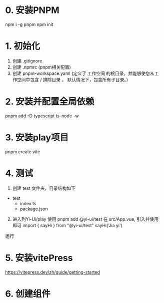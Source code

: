 # 0. 安装PNPM
npm i -g pnpm
npm init

# 1. 初始化
1. 创建 .gitignore 
2. 创建 .npmrc (pnpm相关配置)
3. 创建 pnpm-workspace.yaml (定义了 工作空间 的根目录，并能够使您从工作空间中包含 / 排除目录 。 默认情况下，包含所有子目录。)

# 2. 安装并配置全局依赖
pnpm add -D typescript ts-node -w

# 3. 安装play项目
pnpm create vite

# 4. 测试
1. 创建 test 文件夹，目录结构如下
- test
    - index.ts
    - package.json

2. 进入到Yi-Ui/play
使用 pnpm add @yi-ui/test
在 src/App.vue, 引入并使用即可
import { sayHi } from "@yi-ui/test"
sayHi('Jia yi')

运行

# 5. 安装vitePress
https://vitepress.dev/zh/guide/getting-started

# 6. 创建组件





